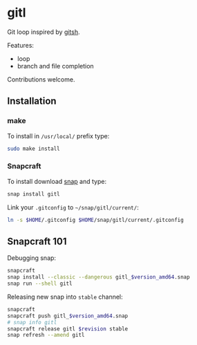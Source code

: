 
gitl
====

Git loop inspired by [gitsh](https://github.com/thoughtbot/gitsh).

Features:

* loop
* branch and file completion

Contributions welcome.

## Installation

### make

To install in `/usr/local/` prefix type:

```bash
sudo make install
```

### Snapcraft

To install download [snap](https://snapcraft.io) and type:

```bash
snap install gitl
```

Link your `.gitconfig` to `~/snap/gitl/current/`:

```bash
ln -s $HOME/.gitconfig $HOME/snap/gitl/current/.gitconfig
```

## Snapcraft 101

Debugging snap:

```bash
snapcraft
snap install --classic --dangerous gitl_$version_amd64.snap
snap run --shell gitl
```

Releasing new snap into `stable` channel:

```bash
snapcraft
snapcraft push gitl_$version_amd64.snap
# snap info gitl
snapcraft release gitl $revision stable
snap refresh --amend gitl
```

